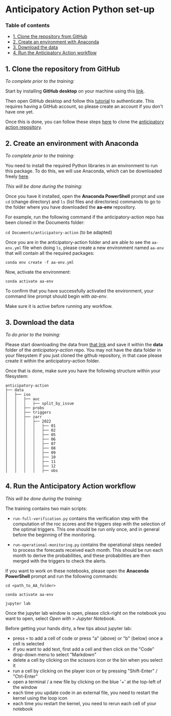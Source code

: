 # Anticipatory Action Python set-up


### Table of contents

* [1. Clone the repository from GitHub](#chapter1)
* [2. Create an environment with Anaconda](#chapter2)
* [3. Download the data](#chapter3)
* [4. Run the Anticipatory Action workflow](#chapter4)


## 1. Clone the repository from GitHub <a class="anchor" id="chapter1"></a>

*To complete prior to the training:*

Start by installing **GitHub desktop** on your machine using this [link](https://desktop.github.com/).

Then open GitHub desktop and follow this [tutorial](https://docs.github.com/en/desktop/overview/getting-started-with-github-desktop#part-1-installing-and-authenticating) to authenticate. This requires having a GitHub account, so please create an account if you don't have one yet. 

Once this is done, you can follow these steps [here](https://data.earthobservation.vam.wfp.org/public-share/aa/2022_moz.zip) to clone the [anticipatory action repository](https://github.com/WFP-VAM/anticipatory-action/).


## 2. Create an environment with Anaconda <a class="anchor" id="chapter2"></a>

*To complete prior to the training:*

You need to install the required Python libraries in an environment to run this package. To do this, we will use Anaconda, which can be downloaded freely [here](https://www.anaconda.com/download/success).

*This will be done during the training:*

Once you have it installed, open the **Anaconda PowerShell** prompt and use `cd` (change directory) and `ls` (list files and directories) commands to go to the folder where you have downloaded the **aa-env** repository.

For example, run the following command if the anticipatory-action repo has been cloned in the Documents folder: 

`cd Documents/anticipatory-action` (to be adapted)

Once you are in the anticipatory-action folder and are able to see the `aa-env.yml` file when doing `ls`, please create a new environment named `aa-env` that will contain all the required packages:

`conda env create -f aa-env.yml`

Now, activate the environment:

`conda activate aa-env`

To confirm that you have successfully activated the environment, your command line prompt should begin with *aa-env*.

Make sure it is active before running any workflow.


## 3. Download the data <a class="anchor" id="chapter3"></a>

*To do prior to the training:*

Please start downloading the data from [that link](https://data.earthobservation.vam.wfp.org/public-share/aa/zwe.zip) and save it within the **data** folder of the *anticipatory-action* repo. You may not have the data folder in your filesystem if you just cloned the github repository, in that case please create it within the anticipatory-action folder. 

Once that is done, make sure you have the following structure within your filesystem:

``` 
anticipatory-action
├── data
│   ├── iso
│   │   ├── auc
│   │   │   ├── split_by_issue
│   │   ├── probs
│   │   ├── triggers
│   │   ├── zarr
│   │   │   ├── 2022
│   │   │   │   ├── 01
│   │   │   │   ├── 02
│   │   │   │   ├── 05
│   │   │   │   ├── 06
│   │   │   │   ├── 07
│   │   │   │   ├── 08
│   │   │   │   ├── 09
│   │   │   │   ├── 10
│   │   │   │   ├── 11
│   │   │   │   ├── 12
│   │   │   │   ├── obs
```


## 4. Run the Anticipatory Action workflow

*This will be done during the training:*

The training contains two main scripts:

* `run-full-verification.py` contains the verification step with the computation of the roc scores and the triggers step with the selection of the optimal triggers. This one should be run only once, and in general before the beginning of the monitoring. 

* `run-operational-monitoring.py` contains the operational steps needed to process the forecasts received each month. This should be run each month to derive the probabilities, and these probabilities are then merged with the triggers to check the alerts. 

If you want to work on these notebooks, please open the **Anaconda PowerShell** prompt and run the following commands:

`cd <path_to_AA_folder>` 

`conda activate aa-env`

`jupyter lab`

Once the jupyter lab window is open, please click-right on the notebook you want to open, select *Open with* > *Jupyter Notebook*. 

Before getting your hands dirty, a few tips about jupyter lab:

* press `+` to add a cell of code or press "a" (above) or "b" (below) once a cell is selected
* if you want to add text, first add a cell and then click on the "Code" drop-down menu to select "Markdown"
* delete a cell by clicking on the scissors icon or the bin when you select it
* run a cell by clicking on the player icon or by pressing "Shift-Enter" / "Ctrl-Enter"
* open a terminal / a new file by clicking on the blue '+' at the top-left of the window
* each time you update code in an external file, you need to restart the kernel using the loop icon
* each time you restart the kernel, you need to rerun each cell of your notebook